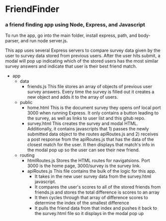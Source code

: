 # FriendFinder
### a friend finding app using Node, Express, and Javascript

To run the app, go into the main folder, install express, path, and body-parser, and run node server.js.

This app uses several Express servers to compare survey data given by the user to survey data stored from previous users. After the user hits submit, a modal will pop up indicating which of the stored users has the most similar survey answers and indicate that user is their best friend match.

* app
    * data
        * friends.js
            This file stores an array of objects of previous user survey answers. Every time the survey is filled out it creates a new object and adds it to the array of users.
    * public
        * home.html
            This is the document survey they opens onf local port 3000 when running Express. It only contains a button leading to the survey, as well as links to user list and this gitub repo.
        * survey.html
            This creates the survey and modal HTML. Additionally, it contains javascripts that 1) passes the newly submitted data object to the routes apiRoutes.js and 2) receives a post response from the apiRoutes.js that has the data of the closest match for the user. It then displays that match's info in the modal pop up so the user can see their new friend.
    * routing
        * htmlRoutes.js
            Stores the HTML routes for navigatsions. Port 3000 is the home page, 3000/survey is the survey link. 
        * apiRoutes.js
            This file contains the bulk of the logic for this app.
            * It takes in the new user survey data from the survey.html javascript.
            * It compares the user's scores to all of the stored friends from friends.js and stores the total difference is scores to an array
            * It then cycles through that array of difference scores to determine the index of the smallest difference
            * It pulls the friend data from that index and pushes it back to the survey.html file so it displays in the modal pop up
